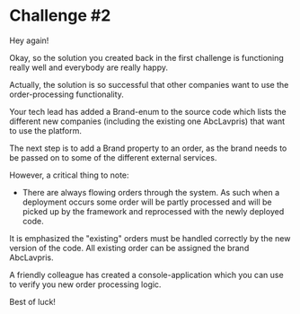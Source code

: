 # Challenge #2

Hey again!

Okay, so the solution you created back in the first challenge is functioning really well and everybody are really happy. 

Actually, the solution is so successful that other companies want to use the order-processing functionality. 

Your tech lead has added a Brand-enum to the source code which lists the different new companies (including the existing one AbcLavpris) that want to use the platform.

The next step is to add a Brand property to an order, as the brand needs to be passed on to some of the different external services.

However, a critical thing to note:
* There are always flowing orders through the system. As such when a deployment occurs some order will be partly processed and will be picked up by the framework and reprocessed with the newly deployed code.

It is emphasized the "existing" orders must be handled correctly by the new version of the code. All existing order can be assigned the brand AbcLavpris. 

A friendly colleague has created a console-application which you can use to verify you new order processing logic.

Best of luck!
